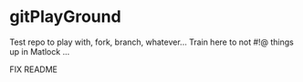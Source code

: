 # gitPlayGround
Test repo to play with, fork, branch, whatever... Train here to not #!@ things up in Matlock
...


FIX README